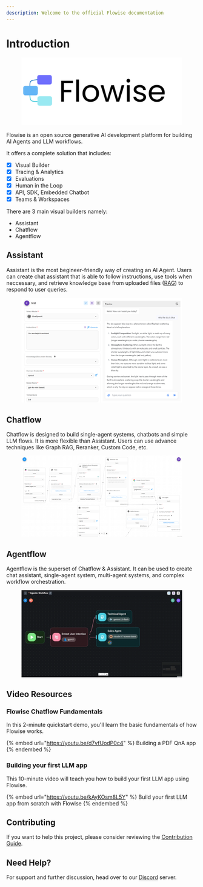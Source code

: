 ```yaml
---
description: Welcome to the official Flowise documentation
---
```


# Introduction

<figure><picture><source srcset=".gitbook/assets/Flowise Logo Cropped White High Res.png" media="(prefers-color-scheme: dark)"><img src=".gitbook/assets/Flowise Cropped White High Res.png" alt="" width="563"></picture><figcaption></figcaption></figure>

Flowise is an open source generative AI development platform for building AI Agents and LLM workflows.

It offers a complete solution that includes:

* [x] Visual Builder
* [x] Tracing & Analytics
* [x] Evaluations
* [x] Human in the Loop
* [x] API, SDK, Embedded Chatbot
* [x] Teams & Workspaces

There are 3 main visual builders namely:

* Assistant
* Chatflow
* Agentflow

## Assistant

Assistant is the most begineer-friendly way of creating an AI Agent. Users can create chat assistant that is able to follow instructions, use tools when neccessary, and retrieve knowledge base from uploaded files ([RAG](https://en.wikipedia.org/wiki/Retrieval-augmented_generation)) to respond to user queries.

<figure><picture><source srcset=".gitbook/assets/Screenshot 2025-05-12 215934.png" media="(prefers-color-scheme: dark)"><img src=".gitbook/assets/image (172).png" alt=""></picture><figcaption></figcaption></figure>

## Chatflow

Chatflow is designed to build single-agent systems, chatbots and simple LLM flows. It is more flexible than Assistant. Users can use advance techniques like Graph RAG, Reranker, Custom Code, etc.

<figure><picture><source srcset=".gitbook/assets/dark.png" media="(prefers-color-scheme: dark)"><img src=".gitbook/assets/white.png" alt=""></picture><figcaption></figcaption></figure>

## Agentflow

Agentflow is the superset of Chatflow & Assistant. It can be used to create chat assistant, single-agent system, multi-agent systems, and complex workflow orchestration.&#x20;

<figure><img src=".gitbook/assets/FlowiseIntro.gif" alt=""><figcaption></figcaption></figure>

## Video Resources

### Flowise Chatflow Fundamentals

In this 2-minute quickstart demo, you'll learn the basic fundamentals of how Flowise works.

{% embed url="https://youtu.be/d7vfUodP0c4" %}
Building a PDF QnA app
{% endembed %}

### Building your first LLM app

This 10-minute video will teach you how to build your first LLM app using Flowise.

{% embed url="https://youtu.be/kAyKOsm8L5Y" %}
Build your first LLM app from scratch with Flowise
{% endembed %}

## Contributing

If you want to help this project, please consider reviewing the [Contribution Guide](broken-reference).

## Need Help?

For support and further discussion, head over to our [Discord](https://discord.gg/jbaHfsRVBW) server.
